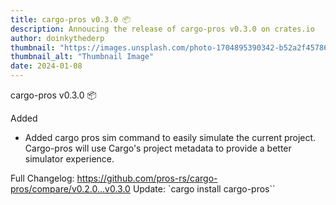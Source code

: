 ```yaml
---
title: cargo-pros v0.3.0 📦
description: Annoucing the release of cargo-pros v0.3.0 on crates.io
author: doinkythederp
thumbnail: "https://images.unsplash.com/photo-1704895390342-b52a2f45786c?q=80&w=1932&auto=format&fit=crop&ixlib=rb-4.0.3&ixid=M3wxMjA3fDB8MHxwaG90by1wYWdlfHx8fGVufDB8fHx8fA%3D%3D"
thumbnail_alt: "Thumbnail Image"
date: 2024-01-08
---
```


cargo-pros v0.3.0 📦

Added
- Added cargo pros sim command to easily simulate the current project. Cargo-pros will use Cargo's project metadata to provide a better simulator experience.

Full Changelog: https://github.com/pros-rs/cargo-pros/compare/v0.2.0...v0.3.0
Update: `cargo install cargo-pros``